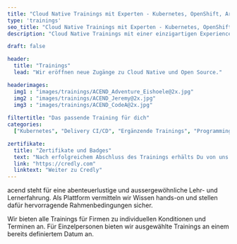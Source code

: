 ```yaml
---
title: "Cloud Native Trainings mit Experten - Kubernetes, OpenShift, Argo CD."
type: 'trainings'
seo_title: "Cloud Native Trainings mit Experten - Kubernetes, OpenShift, Argo CD."
description: "Cloud Native Trainings mit einer einzigartigen Experience. Von Kubernetes über Prometheus bis hin zu Cilium. "

draft: false

header:
  title: "Trainings"
  lead: "Wir eröffnen neue Zugänge zu Cloud Native und Open Source."

headerimages:
  img1 : "images/trainings/ACEND_Adventure_Eishoele@2x.jpg"
  img2 : "images/trainings/ACEND_Jeremy@2x.jpg"
  img3 : "images/trainings/ACEND_CodeA@2x.jpg"
  
filtertitle: "Das passende Training für dich"
categories:
  ["Kubernetes", "Delivery CI/CD", "Ergänzende Trainings", "Programming"]

zertifikate: 
  title: "Zertifikate und Badges"
  text: "Nach erfolgreichem Abschluss des Trainings erhälts Du von uns ein Zertifikat (PDF) und einen Credly-Badge. Lorem ipsum dolor sit amet, consetetur sadipscing elitr, sed diam nonumy eirmod temp."
  link: "https://credly.com"
  linktext: "Weiter zu Credly"
---
```


acend steht für eine abenteuerlustige und aussergewöhnliche Lehr- und Lernerfahrung. Als Plattform vermitteln wir Wissen hands-on und stellen dafür hervorragende Rahmenbedingungen sicher.<br/>

Wir bieten alle Trainings für Firmen zu individuellen Konditionen und Terminen an. Für Einzelpersonen bieten wir ausgewählte Trainings an einem bereits definiertem Datum an.
